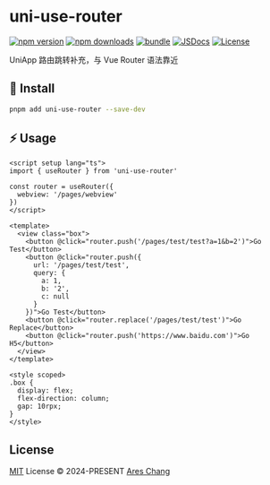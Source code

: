 # uni-use-router

[![npm version][npm-version-src]][npm-version-href]
[![npm downloads][npm-downloads-src]][npm-downloads-href]
[![bundle][bundle-src]][bundle-href]
[![JSDocs][jsdocs-src]][jsdocs-href]
[![License][license-src]][license-href]

UniApp 路由跳转补充，与 Vue Router 语法靠近

## 🚀 Install

```sh
pnpm add uni-use-router --save-dev
```

## ⚡️ Usage

```vue
<script setup lang="ts">
import { useRouter } from 'uni-use-router'

const router = useRouter({
  webview: '/pages/webview'
})
</script>

<template>
  <view class="box">
    <button @click="router.push('/pages/test/test?a=1&b=2')">Go Test</button>
    <button @click="router.push({
      url: '/pages/test/test',
      query: {
        a: 1,
        b: '2',
        c: null
      }
    })">Go Test</button>
    <button @click="router.replace('/pages/test/test')">Go Replace</button>
    <button @click="router.push('https://www.baidu.com')">Go H5</button>
  </view>
</template>

<style scoped>
.box {
  display: flex;
  flex-direction: column;
  gap: 10rpx;
}
</style>
```

## License

[MIT](./LICENSE) License © 2024-PRESENT [Ares Chang](https://github.com/Ares-Chang)

<!-- Badges -->

[npm-version-src]: https://img.shields.io/npm/v/uni-use-router?style=flat&colorA=080f12&colorB=1fa669
[npm-version-href]: https://npmjs.com/package/uni-use-router
[npm-downloads-src]: https://img.shields.io/npm/dm/uni-use-router?style=flat&colorA=080f12&colorB=1fa669
[npm-downloads-href]: https://npmjs.com/package/uni-use-router
[bundle-src]: https://img.shields.io/bundlephobia/minzip/uni-use-router?style=flat&colorA=080f12&colorB=1fa669&label=minzip
[bundle-href]: https://bundlephobia.com/result?p=uni-use-router
[license-src]: https://img.shields.io/github/license/Ares-Chang/uni-use-router.svg?style=flat&colorA=080f12&colorB=1fa669
[license-href]: https://github.com/Ares-Chang/uni-use-router/blob/main/LICENSE
[jsdocs-src]: https://img.shields.io/badge/jsdocs-reference-080f12?style=flat&colorA=080f12&colorB=1fa669
[jsdocs-href]: https://www.jsdocs.io/package/uni-use-router
